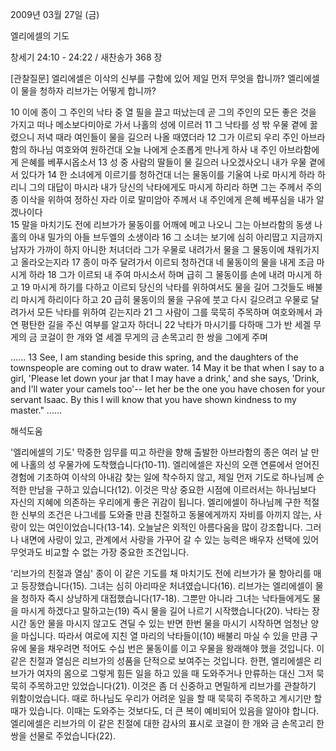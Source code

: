 2009년 03월 27일 (금)

엘리에셀의 기도



창세기 24:10 - 24:22 / 새찬송가 368 장

[관찰질문]
엘리에셀은 이삭의 신부를 구함에 있어 제일 먼저 무엇을 합니까?
엘리에셀이 물을 청하자 리브가는 어떻게 합니까?

10 이에 종이 그 주인의 낙타 중 열 필을 끌고 떠났는데 곧 그의 주인의 모든 좋은 것을 가지고 떠나 메소보다미아로 가서 나홀의 성에 이르러 
11 그 낙타를 성 밖 우물 곁에 꿇렸으니 저녁 때라 여인들이 물을 길으러 나올 때였더라 
12 그가 이르되 우리 주인 아브라함의 하나님 여호와여 원하건대 오늘 나에게 순조롭게 만나게 하사 내 주인 아브라함에게 은혜를 베푸시옵소서 
13 성 중 사람의 딸들이 물 길으러 나오겠사오니 내가 우물 곁에 서 있다가 
14 한 소녀에게 이르기를 청하건대 너는 물동이를 기울여 나로 마시게 하라 하리니 그의 대답이 마시라 내가 당신의 낙타에게도 마시게 하리라 하면 그는 주께서 주의 종 이삭을 위하여 정하신 자라 이로 말미암아 주께서 내 주인에게 은혜 베푸심을 내가 알겠나이다  
15 말을 마치기도 전에 리브가가 물동이를 어깨에 메고 나오니 그는 아브라함의 동생 나홀의 아내 밀가의 아들 브두엘의 소생이라 
16 그 소녀는 보기에 심히 아리땁고 지금까지 남자가 가까이 하지 아니한 처녀더라 그가 우물로 내려가서 물을 그 물동이에 채워가지고 올라오는지라 
17 종이 마주 달려가서 이르되 청하건대 네 물동이의 물을 내게 조금 마시게 하라 
18 그가 이르되 내 주여 마시소서 하며 급히 그 물동이를 손에 내려 마시게 하고 
19 마시게 하기를 다하고 이르되 당신의 낙타를 위하여서도 물을 길어 그것들도 배불리 마시게 하리이다 하고 
20 급히 물동이의 물을 구유에 붓고 다시 길으려고 우물로 달려가서 모든 낙타를 위하여 긷는지라 
21 그 사람이 그를 묵묵히 주목하며 여호와께서 과연 평탄한 길을 주신 여부를 알고자 하더니 
22 낙타가 마시기를 다하매 그가 반 세겔 무게의 금 코걸이 한 개와 열 세겔 무게의 금 손목고리 한 쌍을 그에게 주며  

......
13 See, I am standing beside this spring, and the daughters of the townspeople are coming out to draw water. 
14 May it be that when I say to a girl, 'Please let down your jar that I may have a drink,' and she says, 'Drink, and I'll water your camels too'-- let her be the one you have chosen for your servant Isaac. By this I will know that you have shown kindness to my master." 
......

해석도움





'엘리에셀의 기도'
 막중한 임무를 띠고 하란을 향해 출발한 아브라함의 종은 여러 날 만에 나홀의 성 우물가에 도착했습니다(10-11). 엘리에셀은 자신의 오랜 연륜에서 얻어진 경험에 기초하여 이삭의 아내감 찾는 일에 착수하지 않고, 제일 먼저 기도로 하나님께 순적한 만남을 구하고 있습니다(12). 이것은 막상 중요한 시점에 이르러서는 하나님보다 자신의 지혜에 의존하는 우리에게 좋은 귀감이 됩니다. 엘리에셀이 하나님께 구한 적절한 신부의 조건은 나그네를 도와줄 만큼 친절하고 동물에게까지 자비를 아끼지 않는, 사랑이 있는 여인이었습니다(13-14). 오늘날은 외적인 아름다움을 많이 강조합니다. 그러나 내면에 사랑이 있고, 관계에서 사랑을 가꾸어 갈 수 있는 능력은 배우자 선택에 있어 무엇과도 비교할 수 없는 가장 중요한 조건입니다.   

'리브가의 친절과 열심'
 종이 이 같은 기도를 채 마치기도 전에 리브가가 물 항아리를 매고 등장했습니다(15). 그녀는 심히 아리따운 처녀였습니다(16). 리브가는 엘리에셀이 물을 청하자 즉시 상냥하게 대접했습니다(17-18). 그뿐만 아니라 그녀는 낙타들에게도 물을 마시게 하겠다고 말하고는(19) 즉시 물을 길어 나르기 시작했습니다(20). 낙타는 장시간 동안 물을 마시지 않고도 견딜 수 있는 반면 한번 물을 마시기 시작하면 엄청난 양을 마십니다. 따라서 여로에 지친 열 마리의 낙타들이(10) 배불리 마실 수 있을 만큼 구유에 물을 채우려면 적어도 수십 번은 물동이를 이고 우물을 왕래해야 했을 것입니다. 이 같은 친절과 열심은 리브가의 성품을 단적으로 보여주는 것입니다. 한편, 엘리에셀은 리브가가 여자의 몸으로 그렇게 힘든 일을 하고 있을 때 도와주거나 만류하는 대신 그저 묵묵히 주목하고만 있었습니다(21). 이것은 좀 더 신중하고 면밀하게 리브가를 관찰하기 위함이었습니다. 때로 하나님도 우리가 어려운 일을 할 때 묵묵히 주목하고 계시기만 할 때가 있습니다. 이때는 도와주는 것보다도, 더 큰 복이 예비되어 있음을 알아야 합니다. 엘리에셀은 리브가의 이 같은 친절에 대한 감사의 표시로 코걸이 한 개와 금 손목고리 한 쌍을 선물로 주었습니다(22).
